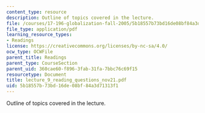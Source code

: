 ```yaml
---
content_type: resource
description: Outline of topics covered in the lecture.
file: /courses/17-196-globalization-fall-2005/5b18557b73bd16de08bf84a3d71313f1_lecture_9_reading_questions_nov21.pdf
file_type: application/pdf
learning_resource_types:
- Readings
license: https://creativecommons.org/licenses/by-nc-sa/4.0/
ocw_type: OCWFile
parent_title: Readings
parent_type: CourseSection
parent_uid: 360cae60-f896-3fab-31fa-7bbc76c69f15
resourcetype: Document
title: lecture_9_reading_questions_nov21.pdf
uid: 5b18557b-73bd-16de-08bf-84a3d71313f1
---
```

Outline of topics covered in the lecture.